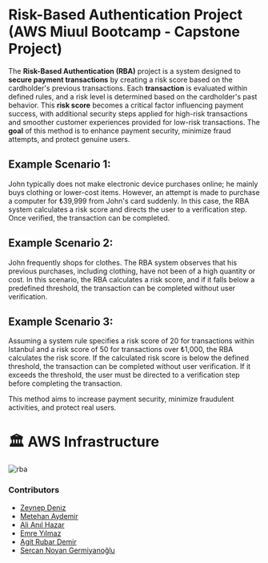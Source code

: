 # Risk-Based Authentication Project (AWS Miuul Bootcamp - Capstone Project)

The <b>Risk-Based Authentication (RBA)</b> project is a system designed to <b>secure payment transactions</b> by creating a risk score based on the cardholder's previous transactions. Each <b>transaction</b> is evaluated within defined rules, and a risk level is determined based on the cardholder's past behavior. This <b>risk score</b> becomes a critical factor influencing payment success, with additional security steps applied for high-risk transactions and smoother customer experiences provided for low-risk transactions. The <b>goal</b> of this method is to enhance payment security, minimize fraud attempts, and protect genuine users.

## Example Scenario 1:
John typically does not make electronic device purchases online; he mainly buys clothing or lower-cost items. However, an attempt is made to purchase a computer for ₺39,999 from John's card suddenly. In this case, the RBA system calculates a risk score and directs the user to a verification step. Once verified, the transaction can be completed.

## Example Scenario 2:
John frequently shops for clothes. The RBA system observes that his previous purchases, including clothing, have not been of a high quantity or cost. In this scenario, the RBA calculates a risk score, and if it falls below a predefined threshold, the transaction can be completed without user verification.

## Example Scenario 3:
Assuming a system rule specifies a risk score of 20 for transactions within Istanbul and a risk score of 50 for transactions over ₺1,000, the RBA calculates the risk score. If the calculated risk score is below the defined threshold, the transaction can be completed without user verification. If it exceeds the threshold, the user must be directed to a verification step before completing the transaction.

This method aims to increase payment security, minimize fraudulent activities, and protect real users.


# 🏛️ AWS Infrastructure
![rba](https://github.com/risk-based-authentication/.github/assets/61833677/b741e80e-2f18-4d72-89f4-5011d02e6639)

### Contributors
- [Zeynep Deniz](https://github.com/deniizeynep)
- [Metehan Aydemir](https://github.com/Matthewsannn)
- [Ali Anıl Hazar](https://github.com/anilhazar)
- [Emre Yılmaz](https://github.com/emreylmaz)
- [Agit Rubar Demir](https://github.com/agitrubard)
- [Sercan Noyan Germiyanoğlu](https://github.com/Rapter1990)

